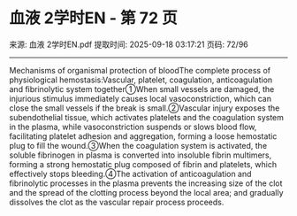 # 血液 2学时EN - 第 72 页

来源: 血液 2学时EN.pdf
提取时间: 2025-09-18 03:17:21
页码: 72/96

---

Mechanisms of organismal protection of bloodThe complete process of physiological hemostasis:Vascular, platelet, coagulation, anticoagulation and fibrinolytic system together①When small vessels are damaged, the injurious stimulus immediately causes local vasoconstriction, which can close the small vessels if the break is small.②Vascular injury exposes the subendothelial tissue, which activates platelets and the coagulation system in the plasma, while vasoconstriction suspends or slows blood flow, facilitating platelet adhesion and aggregation, forming a loose hemostatic plug to fill the wound.③When the coagulation system is activated, the soluble fibrinogen in plasma is converted into insoluble fibrin multimers, forming a strong hemostatic plug composed of fibrin and platelets, which effectively stops bleeding.④The activation of anticoagulation and fibrinolytic processes in the plasma prevents the increasing size of the clot and the spread of the clotting process beyond the local area; and gradually dissolves the clot as the vascular repair process proceeds.